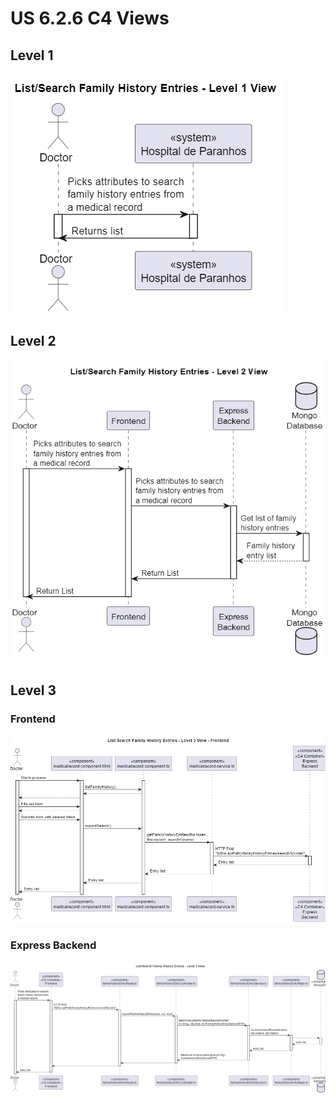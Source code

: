 # US 6.2.6 C4 Views
## Level 1
![](level-1/level-1-view.png)
## Level 2
![](level-2/level-2-view.png)
## Level 3
### Frontend
![](level-3/level-3-view-frontend.png)
### Express Backend
![](level-3/level-3-view-express-backend.png)
